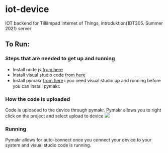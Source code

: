 # iot-device
IOT backend for Tillämpad Internet of Things, introduktion(1DT305. Summer 2021) server

## To Run:
### Steps that are needed to get up and running
- Install node js [from here](https://nodejs.org/en/)
- Install visual studio code [from here](https://code.visualstudio.com)
- Install pymakr [from here](https://marketplace.visualstudio.com/items?itemName=pycom.Pymakr)
:information_source: you need visual studio up and running before you can install pymakr.

### How the code is uploaded
Code is uploaded to the device through pymakr. Pymakr allows you to right click on the project and select upload to device
![](https://i.imgur.com/6xjxUPb.png)

### Running
Pymakr allows for auto-connect once you connect your device to your system and visual studio code is running.
